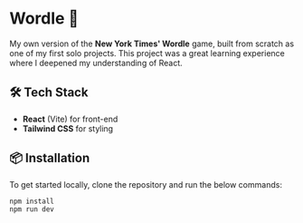 # Wordle 🧩

My own version of the **New York Times' Wordle** game, built from scratch as one of my first solo projects. This project was a great learning experience where I deepened my understanding of React.

## 🛠️ Tech Stack

- **React** (Vite) for front-end
- **Tailwind CSS** for styling

## 📦 Installation

To get started locally, clone the repository and run the below commands:
```bash
npm install
npm run dev
```
